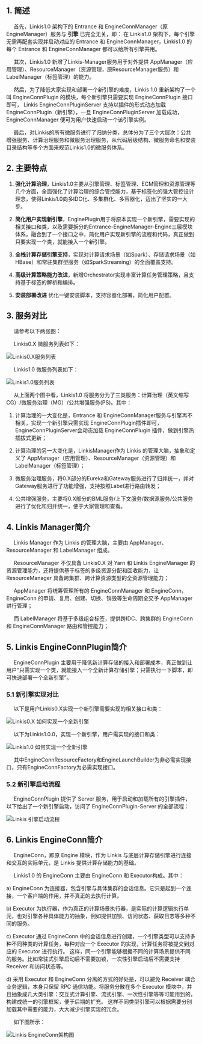 ## 1. 简述

&nbsp;&nbsp;&nbsp;&nbsp;  首先，Linkis1.0 架构下的 Entrance 和 EngineConnManager（原EngineManager）服务与 **引擎** 已完全无关，即：
                             在 Linkis1.0 架构下，每个引擎无需再配套实现并启动对应的 Entrance 和 EngineConnManager，Linkis1.0 的每个 Entrance 和 EngineConnManager 都可以给所有引擎共用。
                          
&nbsp;&nbsp;&nbsp;&nbsp;  其次，Linkis1.0 新增了Linkis-Manager服务用于对外提供 AppManager（应用管理）、ResourceManager（资源管理，原ResourceManager服务）和 LabelManager（标签管理）的能力。

&nbsp;&nbsp;&nbsp;&nbsp;  然后，为了降低大家实现和部署一个新引擎的难度，Linkis 1.0 重新架构了一个叫 EngineConnPlugin 的模块，每个新引擎只需要实现 EngineConnPlugin 接口即可，
Linkis EngineConnPluginServer 支持以插件的形式动态加载 EngineConnPlugin（新引擎），一旦 EngineConnPluginServer 加载成功，EngineConnManager 便可为用户快速启动一个该引擎实例。
                          
&nbsp;&nbsp;&nbsp;&nbsp;  最后，对Linkis的所有微服务进行了归纳分类，总体分为了三个大层次：公共增强服务、计算治理服务和微服务治理服务，从代码层级结构、微服务命名和安装目录结构等多个方面来规范Linkis1.0的微服务体系。


##  2. 主要特点

1.  **强化计算治理**，Linkis1.0主要从引擎管理、标签管理、ECM管理和资源管理等几个方面，全面强化了计算治理的综合管控能力，基于标签化的强大管控设计理念，使得Linkis1.0向多IDC化、多集群化、多容器化，迈出了坚实的一大步。

2.  **简化用户实现新引擎**，EnginePlugin用于将原本实现一个新引擎，需要实现的相关接口和类，以及需要拆分的Entrance-EngineManager-Engine三层模块体系，融合到了一个接口之中，简化用户实现新引擎的流程和代码，真正做到只要实现一个类，就能接入一个新引擎。

3.  **全栈计算存储引擎支持**，实现对计算请求场景（如Spark）、存储请求场景（如HBase）和常驻集群型服务（如SparkStreaming）的全面覆盖支持。

4.  **高级计算策略能力改进**，新增Orchestrator实现丰富计算任务管理策略，且支持基于标签的解析和编排。

5.  **安装部署改进**  优化一键安装脚本，支持容器化部署，简化用户配置。

## 3. 服务对比

&nbsp;&nbsp;&nbsp;&nbsp;  请参考以下两张图：

&nbsp;&nbsp;&nbsp;&nbsp;  Linkis0.X 微服务列表如下：

![Linkis0.X服务列表](https://github.com/WeBankFinTech/Linkis/blob/dev-1.0.0/images/zh_CN/Linkis1.0/installation/Linkis0.X-services-list.png)

&nbsp;&nbsp;&nbsp;&nbsp;  Linkis1.0 微服务列表如下：

![Linkis1.0服务列表](https://github.com/WeBankFinTech/Linkis/blob/dev-1.0.0/images/zh_CN/Linkis1.0/installation/Linkis1.0-services-list.png)

&nbsp;&nbsp;&nbsp;&nbsp;  从上面两个图中看，Linkis1.0 将服务分为了三类服务：计算治理（英文缩写CG）/微服务治理（MG）/公共增强服务(PS)。其中：

1. 计算治理的一大变化是，Entrance 和 EngineConnManager服务与引擎再不相关，实现一个新引擎只需实现 EngineConnPlugin插件即可，EngineConnPluginServer会动态加载 EngineConnPlugin 插件，做到引擎热插拔式更新；

2. 计算治理的另一大变化是，LinkisManager作为 Linkis 的管理大脑，抽象和定义了 AppManager（应用管理）、ResourceManager（资源管理）和LabelManager（标签管理）；

3. 微服务治理服务，将0.X部分的Eureka和Gateway服务进行了归并统一，并对Gateway服务进行了功能增强，支持按照Label进行路由转发；

4. 公共增强服务，主要将0.X部分的BML服务/上下文服务/数据源服务/公共服务进行了优化和归并统一，便于大家管理和查看。

## 4. Linkis Manager简介

&nbsp;&nbsp;&nbsp;&nbsp;  Linkis Manager 作为 Linkis 的管理大脑，主要由 AppManager、ResourceManager 和 LabelManager 组成。

&nbsp;&nbsp;&nbsp;&nbsp;  ResourceManager 不仅具备 Linkis0.X 对 Yarn 和 Linkis EngineManager 的资源管理能力，还将提供基于标签的多级资源分配和回收能力，让 ResourceManager 具备跨集群、跨计算资源类型的全资源管理能力；

&nbsp;&nbsp;&nbsp;&nbsp;  AppManager 将统筹管理所有的 EngineConnManager 和 EngineConn，EngineConn 的申请、复用、创建、切换、销毁等生命周期全交予 AppManager进行管理；

&nbsp;&nbsp;&nbsp;&nbsp;  而 LabelManager 将基于多级组合标签，提供跨IDC、跨集群的 EngineConn 和 EngineConnManager 路由和管控能力；

## 5. Linkis EngineConnPlugin简介

&nbsp;&nbsp;&nbsp;&nbsp;  EngineConnPlugin 主要用于降低新计算存储的接入和部署成本，真正做到让用户“只需实现一个类，就能接入一个全新计算存储引擎；只需执行一下脚本，即可快速部署一个全新引擎”。

### 5.1 新引擎实现对比

&nbsp;&nbsp;&nbsp;&nbsp;  以下是用户Linkis0.X实现一个新引擎需要实现的相关接口和类：

![Linkis0.X 如何实现一个全新引擎](https://github.com/WeBankFinTech/Linkis/blob/dev-1.0.0/images/zh_CN/Linkis1.0/architecture/Linkis0.X-NewEngine-architecture.png)

&nbsp;&nbsp;&nbsp;&nbsp;  以下为Linkis1.0.0，实现一个新引擎，用户需实现的接口和类：

![Linkis1.0 如何实现一个全新引擎](https://github.com/WeBankFinTech/Linkis/blob/dev-1.0.0/images/zh_CN/Linkis1.0/architecture/Linkis1.0-NewEngine-architecture.png)

&nbsp;&nbsp;&nbsp;&nbsp;  其中EngineConnResourceFactory和EngineLaunchBuilder为非必需实现接口，只有EngineConnFactory为必需实现接口。

### 5.2 新引擎启动流程

&nbsp;&nbsp;&nbsp;&nbsp;  EngineConnPlugin 提供了 Server 服务，用于启动和加载所有的引擎插件，以下给出了一个新引擎启动，访问了 EngineConnPlugin-Server 的全部流程：

![Linkis 引擎启动流程](https://github.com/WeBankFinTech/Linkis/blob/dev-1.0.0/images/zh_CN/Linkis1.0/architecture/Linkis1.0-newEngine-initialization.png)

## 6. Linkis EngineConn简介

&nbsp;&nbsp;&nbsp;&nbsp;  EngineConn，即原 Engine 模块，作为 Linkis 与底层计算存储引擎进行连接和交互的实际单元，是 Linkis 提供计算存储能力的基础。

&nbsp;&nbsp;&nbsp;&nbsp;  Linkis1.0 的 EngineConn 主要由 EngineConn 和 Executor构成。其中：

a)	EngineConn 为连接器，包含引擎与具体集群的会话信息。它只是起到一个连接，一个客户端的作用，并不真正的去执行计算。

b)	Executor 为执行器，作为真正的计算场景执行器，是实际的计算逻辑执行单元，也对引擎各种具体能力的抽象，例如提供加锁、访问状态、获取日志等多种不同的服务。

c)	Executor 通过 EngineConn 中的会话信息进行创建，一个引擎类型可以支持多种不同种类的计算任务，每种对应一个 Executor 的实现，计算任务将被提交到对应的 Executor 进行执行。
这样，同一个引擎能够根据不同的计算场景提供不同的服务。比如常驻式引擎启动后不需要加锁，一次性引擎启动后不需要支持 Receiver 和访问状态等。

d)	采用 Executor 和 EngineConn 分离的方式的好处是，可以避免 Receiver 耦合业务逻辑，本身只保留 RPC 通信功能。将服务分散在多个 Executor 模块中，并且抽象成几大类引擎：交互式计算引擎、流式引擎、一次性引擎等等可能用到的，构建成统一的引擎框架，便于后期的扩充。
这样不同类型引擎可以根据需要分别加载其中需要的能力，大大减少引擎实现的冗余。

&nbsp;&nbsp;&nbsp;&nbsp;  如下图所示：

![Linkis EngineConn架构图](https://github.com/WeBankFinTech/Linkis/blob/dev-1.0.0/images/zh_CN/Linkis1.0/architecture/Linkis1.0-EngineConn-architecture.png)